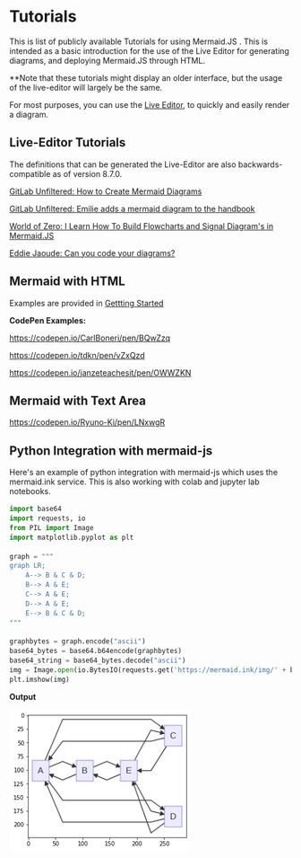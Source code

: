 # Tutorials

This is  list of publicly available Tutorials for using Mermaid.JS . This is intended as a basic introduction for the use of the Live Editor for generating diagrams, and deploying Mermaid.JS through HTML.

**Note that these tutorials might display an older interface, but the usage of the live-editor will largely be the same. 

For most purposes, you can use the [Live Editor](https://mermaid-js.github.io/mermaid-live-editor), to quickly and easily render a diagram.


## Live-Editor Tutorials
The definitions that can be generated the Live-Editor are also backwards-compatible as of version 8.7.0.

[GitLab Unfiltered: How to Create Mermaid Diagrams](https://www.youtube.com/watch?v=SQ9QmuTHuSI&t=438s)

[GitLab Unfiltered: Emilie adds a mermaid diagram to the handbook](https://www.youtube.com/watch?v=5RQqht3NNSE)

[World of Zero: I Learn How To Build Flowcharts and Signal Diagram's in Mermaid.JS](https://www.youtube.com/watch?v=7_2IroEs6Is&t=207s)

[Eddie Jaoude: Can you code your diagrams?](https://www.youtube.com/watch?v=9HZzKkAqrX8)


## Mermaid with HTML
Examples are provided in [Gettting Started](n00b-gettingStarted.md)

**CodePen Examples:**

https://codepen.io/CarlBoneri/pen/BQwZzq

https://codepen.io/tdkn/pen/vZxQzd

https://codepen.io/janzeteachesit/pen/OWWZKN


## Mermaid with Text Area

https://codepen.io/Ryuno-Ki/pen/LNxwgR

## Python Integration with mermaid-js
Here's an example of python integration with mermaid-js which uses the mermaid.ink service. 
This is also working with colab and jupyter lab notebooks.

```python
import base64
import requests, io
from PIL import Image
import matplotlib.pyplot as plt

graph = """
graph LR;
    A--> B & C & D;
    B--> A & E;
    C--> A & E;
    D--> A & E;
    E--> B & C & D;
"""

graphbytes = graph.encode("ascii")
base64_bytes = base64.b64encode(graphbytes)
base64_string = base64_bytes.decode("ascii")
img = Image.open(io.BytesIO(requests.get('https://mermaid.ink/img/' + base64_string).content))
plt.imshow(img)
```

**Output**

![image](img/python-mermaid-integration.png)
